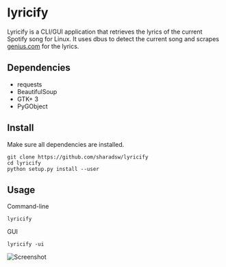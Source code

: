 # lyricify
Lyricify is a CLI/GUI application that retrieves the lyrics of the current Spotify song for Linux. It uses dbus to detect the current song and scrapes [genius.com](https://www.genius.com) for the lyrics.

## Dependencies
* requests
* BeautifulSoup
* GTK+ 3
* PyGObject

## Install
Make sure all dependencies are installed.
```
git clone https://github.com/sharadsw/lyricify
cd lyricify
python setup.py install --user
```
## Usage
Command-line
```
lyricify
```

GUI
```
lyricify -ui
```
![Screenshot](https://user-images.githubusercontent.com/16229739/169935460-c9bd042c-d2e8-477f-a0fb-6ad9034b7dc4.png)
